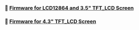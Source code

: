 ### :file_folder: [Firmware for LCD12864 and 3.5" TFT_LCD Screen](./LCD12864/)
### :file_folder: [Firmware for 4.3" TFT_LCD Screen](./LCD_DWIN/)





